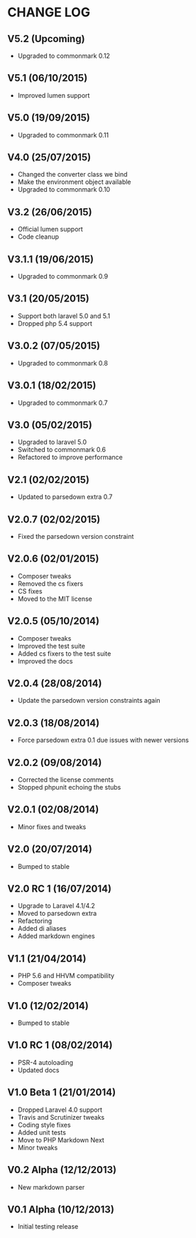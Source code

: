 CHANGE LOG
==========


## V5.2 (Upcoming)

* Upgraded to commonmark 0.12


## V5.1 (06/10/2015)

* Improved lumen support


## V5.0 (19/09/2015)

* Upgraded to commonmark 0.11


## V4.0 (25/07/2015)

* Changed the converter class we bind
* Make the environment object available
* Upgraded to commonmark 0.10


## V3.2 (26/06/2015)

* Official lumen support
* Code cleanup


## V3.1.1 (19/06/2015)

* Upgraded to commonmark 0.9


## V3.1 (20/05/2015)

* Support both laravel 5.0 and 5.1
* Dropped php 5.4 support


## V3.0.2 (07/05/2015)

* Upgraded to commonmark 0.8


## V3.0.1 (18/02/2015)

* Upgraded to commonmark 0.7


## V3.0 (05/02/2015)

* Upgraded to laravel 5.0
* Switched to commonmark 0.6
* Refactored to improve performance


## V2.1 (02/02/2015)

* Updated to parsedown extra 0.7


## V2.0.7 (02/02/2015)

* Fixed the parsedown version constraint


## V2.0.6 (02/01/2015)

* Composer tweaks
* Removed the cs fixers
* CS fixes
* Moved to the MIT license


## V2.0.5 (05/10/2014)

* Composer tweaks
* Improved the test suite
* Added cs fixers to the test suite
* Improved the docs


## V2.0.4 (28/08/2014)

* Update the parsedown version constraints again


## V2.0.3 (18/08/2014)

* Force parsedown extra 0.1 due issues with newer versions


## V2.0.2 (09/08/2014)

* Corrected the license comments
* Stopped phpunit echoing the stubs


## V2.0.1 (02/08/2014)

* Minor fixes and tweaks


## V2.0 (20/07/2014)

* Bumped to stable


## V2.0 RC 1 (16/07/2014)

* Upgrade to Laravel 4.1/4.2
* Moved to parsedown extra
* Refactoring
* Added di aliases
* Added markdown engines


## V1.1 (21/04/2014)

* PHP 5.6 and HHVM compatibility
* Composer tweaks


## V1.0 (12/02/2014)

* Bumped to stable


## V1.0 RC 1 (08/02/2014)

* PSR-4 autoloading
* Updated docs


## V1.0 Beta 1 (21/01/2014)

* Dropped Laravel 4.0 support
* Travis and Scrutinizer tweaks
* Coding style fixes
* Added unit tests
* Move to PHP Markdown Next
* Minor tweaks


## V0.2 Alpha (12/12/2013)

* New markdown parser


## V0.1 Alpha (10/12/2013)

* Initial testing release
